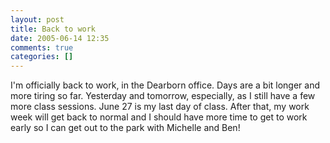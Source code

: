 ```yaml
---
layout: post
title: Back to work
date: 2005-06-14 12:35
comments: true
categories: []
---
```

I'm officially back to work, in the Dearborn office. Days are a bit longer and more tiring so far. Yesterday and tomorrow, especially, as I still have a few more class sessions. June 27 is my last day of class. After that, my work week will get back to normal and I should have more time to get to work early so I can get out to the park with Michelle and Ben!
